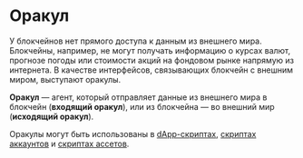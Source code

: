 # Оракул

У блокчейнов нет прямого доступа к данным из внешнего мира. Блокчейны, например, не могут получать информацию о курсах валют, прогнозе погоды или стоимости акций на фондовом рынке напрямую из интернета. В качестве интерфейсов, связывающих блокчейн с внешним миром, выступают оракулы.

**Оракул** — агент, который отправляет данные из внешнего мира в блокчейн (**входящий оракул**), или из блокчейна — во внешний мир (**исходящий оракул**).

Оракулы могут быть использованы в [dApp-скриптах](/ride/script/dapp-script.md), [скриптах аккаунтов](/ride/script/account-script.md) и [скриптах ассетов](/ride/script/asset-script.md).
